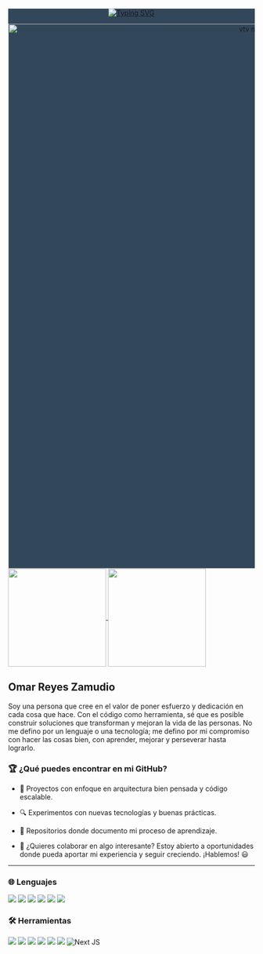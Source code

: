 <div align="center" style="background-color:#33475b">

[![Typing SVG](https://readme-typing-svg.demolab.com?font=JetBrains+Mono&color=79FF97&weight=800&size=28&duration=2000&pause=10000&center=true&width=435&lines=Welcome+To+My+GitHub+%F0%9F%91%8B)](https://git.io/typing-svg)

<img width="984" height="1111" alt="vtv navy" src="https://github.com/user-attachments/assets/60a915b6-a146-4921-82b8-690519c780d2" />

</div>
<a href="https://github.com/omar49511/github-readme-stats">
  <img height=200 align="center" src="https://github-readme-stats.vercel.app/api?username=omar49511&theme=dark&show_icons=true&rank_icon=github" />
</a>
<a href="https://github.com/omar49511/convoychat">
  <img height=200 align="center" src="https://github-readme-stats.vercel.app/api/top-langs?username=omar49511&layout=compact&langs_count=8&card_width=320&theme=dark" />
</a>

## Omar Reyes Zamudio

Soy una persona que cree en el valor de poner esfuerzo y dedicación en cada cosa que hace. Con el código como herramienta, sé que es posible construir soluciones que transforman y mejoran la vida de las personas.
No me defino por un lenguaje o una tecnología; me defino por mi compromiso con hacer las cosas bien, con aprender, mejorar y perseverar hasta lograrlo.


<h3>🏆 ¿Qué puedes encontrar en mi GitHub?</h3>

- 📌 Proyectos con enfoque en arquitectura bien pensada y código escalable.

- 🔍 Experimentos con nuevas tecnologías y buenas prácticas.

- 📖 Repositorios donde documento mi proceso de aprendizaje.

- 💬 ¿Quieres colaborar en algo interesante? Estoy abierto a oportunidades donde pueda aportar mi experiencia y seguir creciendo. ¡Hablemos! 😃
---

<h3>🌐 Lenguajes</h3>

![](https://img.shields.io/badge/JavaScript-323330?style=for-the-badge&logo=javascript&logoColor=F7DF1E)
![](https://img.shields.io/badge/PHP-777BB4?style=for-the-badge&logo=php&logoColor=white)
![](https://img.shields.io/badge/C%23-239120?style=for-the-badge&logo=c-sharp&logoColor=white)
![](https://img.shields.io/badge/Python-FFD43B?style=for-the-badge&logo=python&logoColor=blue)
![](https://img.shields.io/badge/HTML5-E34F26?style=for-the-badge&logo=html5&logoColor=white)
![](https://img.shields.io/badge/CSS3-1572B6?style=for-the-badge&logo=css3&logoColor=white)

<h3>🛠 Herramientas </h3>


![](https://img.shields.io/badge/Laravel-FF2D20?style=for-the-badge&logo=laravel&logoColor=white)
![](https://img.shields.io/badge/React-20232A?style=for-the-badge&logo=react&logoColor=61DAFB)
![](https://img.shields.io/badge/Tailwind_CSS-38B2AC?style=for-the-badge&logo=tailwind-css&logoColor=white)
![](https://img.shields.io/badge/Bootstrap-563D7C?style=for-the-badge&logo=bootstrap&logoColor=white)
![](https://img.shields.io/badge/Sass-CC6699?style=for-the-badge&logo=sass&logoColor=white)
![](https://img.shields.io/badge/Figma-F24E1E?style=for-the-badge&logo=figma&logoColor=white)
![Next JS](https://img.shields.io/badge/Next-black?style=for-the-badge&logo=next.js&logoColor=white)




